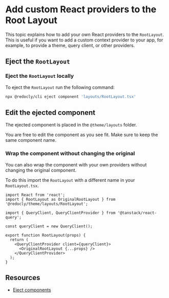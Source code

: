 # Add custom React providers to the Root Layout


This topic explains how to add your own React providers to the `RootLayout`.
This is useful if you want to add a custom context provider to your app, for example, to provide a theme, query client, or other providers.

## Eject the `RootLayout`

### Eject the `RootLayout` locally

To eject the `RootLayout` run the following command:

```bash
npx @redocly/cli eject component 'layouts/RootLayout.tsx'
```

<!-- This is not available yet for everyone.

### Eject the `RootLayout` in Reunite

In Reunite, you can eject the `RootLayout` by using the new beta `Theme components` panel.
Navigate to the `layouts` folder and select eject icon next to the `RootLayout.tsx`.
-->

## Edit the ejected component

The ejected component is placed in the `@theme/layouts` folder.

You are free to edit the component as you see fit.
Make sure to keep the same component name.

### Wrap the component without changing the original

You can also wrap the component with your own providers without changing the original component.

To do this import the `RootLayout` with a different name in your `RootLayout.tsx`.

```tsx {% title="@theme//layouts/RootLayout.tsx" %}
import React from 'react';
import { RootLayout as OriginalRootLayout } from '@redocly/theme/layouts/RootLayout';

import { QueryClient, QueryClientProvider } from '@tanstack/react-query';

const queryClient = new QueryClient();

export function RootLayout(props) {
  return (
    <QueryClientProvider client={queryClient}>
      <OriginalRootLayout {...props} />
    </QueryClientProvider>
  );
}
```

## Resources

- [Eject components](../how-to/eject-components)
